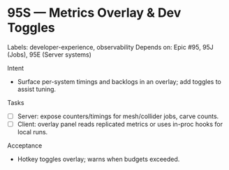 # 95S — Metrics Overlay & Dev Toggles

Labels: developer-experience, observability
Depends on: Epic #95, 95J (Jobs), 95E (Server systems)

Intent
- Surface per-system timings and backlogs in an overlay; add toggles to assist tuning.

Tasks
- [ ] Server: expose counters/timings for mesh/collider jobs, carve counts.
- [ ] Client: overlay panel reads replicated metrics or uses in-proc hooks for local runs.

Acceptance
- Hotkey toggles overlay; warns when budgets exceeded.
